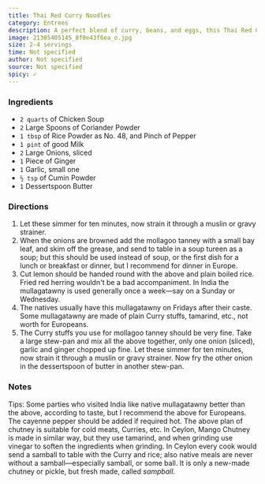 ```yaml
---
title: Thai Red Curry Noodles
category: Entrees
description: A perfect blend of curry, beans, and eggs, this Thai Red Curry Noodles recipe is a staple diet in many foreign countries. With a supply of good eggs and a variety of spices, this recipe is a tasty custard that is perfect for any meal.
image: 21305405145_8f0e43f6ea_o.jpg
size: 2-4 servings
time: Not specified
author: Not specified
source: Not specified
spicy: ✓
---
```


### Ingredients

* `2 quarts` of Chicken Soup
* `2` Large Spoons of Coriander Powder
* `1 tbsp` of Rice Powder as No. 48, and Pinch of Pepper
* `1 pint` of good Milk
* `2` Large Onions, sliced
* `1` Piece of Ginger
* `1` Garlic, small one
* `½ tsp` of Cumin Powder
* `1` Dessertspoon Butter

### Directions

1. Let these simmer for ten minutes, now strain it through a muslin or gravy strainer.
2. When the onions are browned add the mollagoo tanney with a small bay leaf, and skim off the grease, and send to table in a soup tureen as a soup; but this should be used instead of soup, or the first dish for a lunch or breakfast or dinner, but I recommend for dinner in Europe.
3. Cut lemon should be handed round with the above and plain boiled rice. Fried red herring wouldn't be a bad accompaniment. In India the mullagatawny is used generally once a week—say on a Sunday or Wednesday.
4. The natives usually have this mullagatawny on Fridays after their caste. Some mullagatawny are made of plain Curry stuffs, tamarind, etc., not worth for Europeans.
5. The Curry stuffs you use for mollagoo tanney should be very fine. Take a large stew-pan and mix all the above together, only one onion (sliced), garlic and ginger chopped up fine. Let these simmer for ten minutes, now strain it through a muslin or gravy strainer. Now fry the other onion in the dessertspoon of butter in another stew-pan.

### Notes

Tips: Some parties who visited India like native mullagatawny better than the above, according to taste, but I recommend the above for Europeans. The cayenne pepper should be added if required hot. The above plan of chutney is suitable for cold meats, Curries, etc. In Ceylon, Mango Chutney is made in similar way, but they use tamarind, and when grinding use vinegar to soften the ingredients when grinding. In Ceylon every cook would send a samball to table with the Curry and rice; also native meals are never without a samball—especially samball, or some ball. It is only a new-made chutney or pickle, but fresh made, called _sampball_.